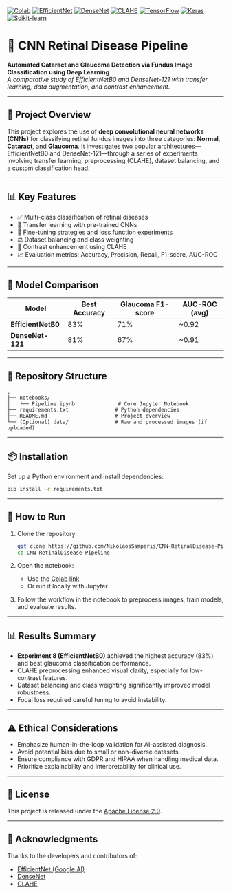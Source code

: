 [![Colab](https://img.shields.io/badge/Notebook-Google%20Colab-orange?logo=googlecolab&logoColor=white)](https://colab.research.google.com/)
[![EfficientNet](https://img.shields.io/badge/EfficientNet-Paper-blue)](https://arxiv.org/abs/1905.11946)
[![DenseNet](https://img.shields.io/badge/DenseNet121-Paper-blue)](https://arxiv.org/abs/1608.06993)
[![CLAHE](https://img.shields.io/badge/CLAHE-Contrast_Enhancement-lightgrey)](https://en.wikipedia.org/wiki/Adaptive_histogram_equalization)
[![TensorFlow](https://img.shields.io/badge/TensorFlow-2.x-orange?logo=tensorflow)](https://www.tensorflow.org/)
[![Keras](https://img.shields.io/badge/Keras-Deep_Learning-red?logo=keras)](https://keras.io/)
[![Scikit-learn](https://img.shields.io/badge/scikit--learn-ML-blue?logo=scikit-learn)](https://scikit-learn.org/)

# 🧠 CNN Retinal Disease Pipeline

**Automated Cataract and Glaucoma Detection via Fundus Image Classification using Deep Learning**  
*A comparative study of EfficientNetB0 and DenseNet-121 with transfer learning, data augmentation, and contrast enhancement.*

---

## 📌 Project Overview

This project explores the use of **deep convolutional neural networks (CNNs)** for classifying retinal fundus images into three categories: **Normal**, **Cataract**, and **Glaucoma**. It investigates two popular architectures—EfficientNetB0 and DenseNet-121—through a series of experiments involving transfer learning, preprocessing (CLAHE), dataset balancing, and a custom classification head.

---

## 📊 Key Features

- ✅ Multi-class classification of retinal diseases
- 🔁 Transfer learning with pre-trained CNNs
- 🧪 Fine-tuning strategies and loss function experiments
- ⚖️ Dataset balancing and class weighting
- 🎨 Contrast enhancement using CLAHE
- 📈 Evaluation metrics: Accuracy, Precision, Recall, F1-score, AUC-ROC

---

## 🧪 Model Comparison

| Model          | Best Accuracy | Glaucoma F1-score | AUC-ROC (avg) |
|----------------|---------------|--------------------|----------------|
| **EfficientNetB0** | 83%          | 71%               | ~0.92          |
| **DenseNet-121**   | 81%          | 67%               | ~0.91          |

---

## 📁 Repository Structure

```
.
├── notebooks/
│   └── Pipeline.ipynb              # Core Jupyter Notebook
├── requirements.txt               # Python dependencies
├── README.md                      # Project overview
└── (Optional) data/               # Raw and processed images (if uploaded)
```

---

## 📦 Installation

Set up a Python environment and install dependencies:

```bash
pip install -r requirements.txt
```

---

## 🚀 How to Run

1. Clone the repository:
   ```bash
   git clone https://github.com/NikolaosSamperis/CNN-RetinalDisease-Pipeline.git
   cd CNN-RetinalDisease-Pipeline
   ```

2. Open the notebook:
   - Use the [Colab link](https://colab.research.google.com/drive/1-rAbH-aQBs9hCh4e7p0crPhQbWJvsZlw)
   - Or run it locally with Jupyter

3. Follow the workflow in the notebook to preprocess images, train models, and evaluate results.

---

## 📊 Results Summary

- **Experiment 8 (EfficientNetB0)** achieved the highest accuracy (83%) and best glaucoma classification performance.
- CLAHE preprocessing enhanced visual clarity, especially for low-contrast features.
- Dataset balancing and class weighting significantly improved model robustness.
- Focal loss required careful tuning to avoid instability.

---

## ⚠️ Ethical Considerations

- Emphasize human-in-the-loop validation for AI-assisted diagnosis.
- Avoid potential bias due to small or non-diverse datasets.
- Ensure compliance with GDPR and HIPAA when handling medical data.
- Prioritize explainability and interpretability for clinical use.

---

## 📄 License

This project is released under the [Apache License 2.0](https://www.apache.org/licenses/LICENSE-2.0).

---

## 🙌 Acknowledgments

Thanks to the developers and contributors of:
- [EfficientNet (Google AI)](https://github.com/google/automl)
- [DenseNet](https://arxiv.org/abs/1608.06993)
- [CLAHE](https://doi.org/10.1023/B:JVLC.0000021715.57353.38)





